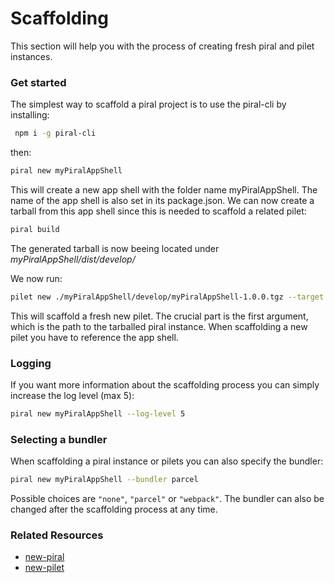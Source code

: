 # Scaffolding

This section will help you with the process of creating fresh piral and pilet instances.

### Get started

The simplest way to scaffold a piral project is to use the piral-cli by installing:

```sh
 npm i -g piral-cli
 ```

then:

```sh
piral new myPiralAppShell
```

This will create a new app shell with the folder name myPiralAppShell. The name of the app shell is also set in its package.json. We can now create a tarball from this app shell since this is needed to scaffold a related pilet:

```sh
piral build
```

The generated tarball is now beeing located under *myPiralAppShell/dist/develop/*


We now run:

```sh
pilet new ./myPiralAppShell/develop/myPiralAppShell-1.0.0.tgz --target myPilet
```



This will scaffold a fresh new pilet. The crucial part is the first argument, which is the path to the tarballed piral instance.
When scaffolding a new pilet you have to reference the app shell.

### Logging

If you want more information about the scaffolding process you can simply increase the log level (max 5):

```sh
piral new myPiralAppShell --log-level 5
```

### Selecting a bundler

When scaffolding a piral instance or pilets you can also specify the bundler:

```sh
piral new myPiralAppShell --bundler parcel
```

Possible choices are `"none"`, `"parcel"` or `"webpack"`. The bundler can also be changed after the scaffolding process at any time.

### Related Resources

-  [new-piral]([https://docs.piral.io/tooling/new-piral](https://docs.piral.io/tooling/new-piral))
-  [new-pilet]([https://docs.piral.io/tooling/new-piral](https://docs.piral.io/tooling/new-pilet))
